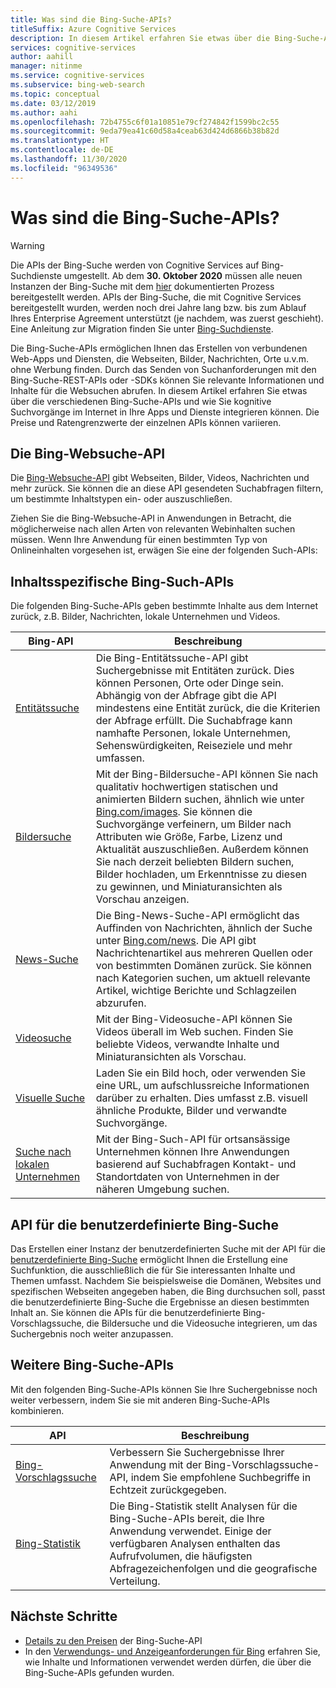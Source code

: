 ```yaml
---
title: Was sind die Bing-Suche-APIs?
titleSuffix: Azure Cognitive Services
description: In diesem Artikel erfahren Sie etwas über die Bing-Suche-APIs und wie Sie kognitive Suchvorgänge im Internet in Ihren Apps und Diensten aktivieren können.
services: cognitive-services
author: aahill
manager: nitinme
ms.service: cognitive-services
ms.subservice: bing-web-search
ms.topic: conceptual
ms.date: 03/12/2019
ms.author: aahi
ms.openlocfilehash: 72b4755c6f01a10851e79cf274842f1599bc2c55
ms.sourcegitcommit: 9eda79ea41c60d58a4ceab63d424d6866b38b82d
ms.translationtype: HT
ms.contentlocale: de-DE
ms.lasthandoff: 11/30/2020
ms.locfileid: "96349536"
---
```

# <a name="what-are-the-bing-search-apis"></a>Was sind die Bing-Suche-APIs?

> [!WARNING]
> Die APIs der Bing-Suche werden von Cognitive Services auf Bing-Suchdienste umgestellt. Ab dem **30. Oktober 2020** müssen alle neuen Instanzen der Bing-Suche mit dem [hier](/bing/search-apis/bing-web-search/create-bing-search-service-resource) dokumentierten Prozess bereitgestellt werden.
> APIs der Bing-Suche, die mit Cognitive Services bereitgestellt wurden, werden noch drei Jahre lang bzw. bis zum Ablauf Ihres Enterprise Agreement unterstützt (je nachdem, was zuerst geschieht).
> Eine Anleitung zur Migration finden Sie unter [Bing-Suchdienste](/bing/search-apis/bing-web-search/create-bing-search-service-resource).

Die Bing-Suche-APIs ermöglichen Ihnen das Erstellen von verbundenen Web-Apps und Diensten, die Webseiten, Bilder, Nachrichten, Orte u.v.m. ohne Werbung finden. Durch das Senden von Suchanforderungen mit den Bing-Suche-REST-APIs oder -SDKs können Sie relevante Informationen und Inhalte für die Websuchen abrufen. In diesem Artikel erfahren Sie etwas über die verschiedenen Bing-Suche-APIs und wie Sie kognitive Suchvorgänge im Internet in Ihre Apps und Dienste integrieren können. Die Preise und Ratengrenzwerte der einzelnen APIs können variieren.

## <a name="the-bing-web-search-api"></a>Die Bing-Websuche-API

Die [Bing-Websuche-API](../Bing-Web-Search/overview.md) gibt Webseiten, Bilder, Videos, Nachrichten und mehr zurück. Sie können die an diese API gesendeten Suchabfragen filtern, um bestimmte Inhaltstypen ein- oder auszuschließen.

Ziehen Sie die Bing-Websuche-API in Anwendungen in Betracht, die möglicherweise nach allen Arten von relevanten Webinhalten suchen müssen. Wenn Ihre Anwendung für einen bestimmten Typ von Onlineinhalten vorgesehen ist, erwägen Sie eine der folgenden Such-APIs:

## <a name="content-specific-bing-search-apis"></a>Inhaltsspezifische Bing-Such-APIs

Die folgenden Bing-Suche-APIs geben bestimmte Inhalte aus dem Internet zurück, z.B. Bilder, Nachrichten, lokale Unternehmen und Videos.

| Bing-API | Beschreibung |
| -- | -- |
| [Entitätssuche](../Bing-Entities-Search/overview.md) | Die Bing-Entitätssuche-API gibt Suchergebnisse mit Entitäten zurück. Dies können Personen, Orte oder Dinge sein. Abhängig von der Abfrage gibt die API mindestens eine Entität zurück, die die Kriterien der Abfrage erfüllt. Die Suchabfrage kann namhafte Personen, lokale Unternehmen, Sehenswürdigkeiten, Reiseziele und mehr umfassen. |
| [Bildersuche](../Bing-Image-Search/overview.md) | Mit der Bing-Bildersuche-API können Sie nach qualitativ hochwertigen statischen und animierten Bildern suchen, ähnlich wie unter [Bing.com/images](https://www.Bing.com/images). Sie können die Suchvorgänge verfeinern, um Bilder nach Attributen wie Größe, Farbe, Lizenz und Aktualität auszuschließen. Außerdem können Sie nach derzeit beliebten Bildern suchen, Bilder hochladen, um Erkenntnisse zu diesen zu gewinnen, und Miniaturansichten als Vorschau anzeigen. |
| [News-Suche](../Bing-News-Search/search-the-web.md) | Die Bing-News-Suche-API ermöglicht das Auffinden von Nachrichten, ähnlich der Suche unter [Bing.com/news](https://www.Bing.com/news). Die API gibt Nachrichtenartikel aus mehreren Quellen oder von bestimmten Domänen zurück. Sie können nach Kategorien suchen, um aktuell relevante Artikel, wichtige Berichte und Schlagzeilen abzurufen. |
| [Videosuche](../Bing-Video-Search/overview.md) | Mit der Bing-Videosuche-API können Sie Videos überall im Web suchen. Finden Sie beliebte Videos, verwandte Inhalte und Miniaturansichten als Vorschau. |
| [Visuelle Suche](../Bing-visual-search/overview.md) | Laden Sie ein Bild hoch, oder verwenden Sie eine URL, um aufschlussreiche Informationen darüber zu erhalten. Dies umfasst z.B. visuell ähnliche Produkte, Bilder und verwandte Suchvorgänge. |
 [Suche nach lokalen Unternehmen](../bing-local-business-search/overview.md) | Mit der Bing-Such-API für ortsansässige Unternehmen können Ihre Anwendungen basierend auf Suchabfragen Kontakt- und Standortdaten von Unternehmen in der näheren Umgebung suchen. |

## <a name="the-bing-custom-search-api"></a>API für die benutzerdefinierte Bing-Suche

Das Erstellen einer Instanz der benutzerdefinierten Suche mit der API für die [benutzerdefinierte Bing-Suche](../Bing-Custom-Search/overview.md) ermöglicht Ihnen die Erstellung eine Suchfunktion, die ausschließlich die für Sie interessanten Inhalte und Themen umfasst. Nachdem Sie beispielsweise die Domänen, Websites und spezifischen Webseiten angegeben haben, die Bing durchsuchen soll, passt die benutzerdefinierte Bing-Suche die Ergebnisse an diesen bestimmten Inhalt an. Sie können die APIs für die benutzerdefinierte Bing-Vorschlagssuche, die Bildersuche und die Videosuche integrieren, um das Suchergebnis noch weiter anzupassen.

## <a name="additional-bing-search-apis"></a>Weitere Bing-Suche-APIs

Mit den folgenden Bing-Suche-APIs können Sie Ihre Suchergebnisse noch weiter verbessern, indem Sie sie mit anderen Bing-Suche-APIs kombinieren.

| API | Beschreibung |
| -- | -- |
| [Bing-Vorschlagssuche](../Bing-Autosuggest/get-suggested-search-terms.md) | Verbessern Sie Suchergebnisse Ihrer Anwendung mit der Bing-Vorschlagssuche-API, indem Sie empfohlene Suchbegriffe in Echtzeit zurückgegeben.  |
| [Bing-Statistik](bing-web-stats.md) | Die Bing-Statistik stellt Analysen für die Bing-Suche-APIs bereit, die Ihre Anwendung verwendet. Einige der verfügbaren Analysen enthalten das Aufrufvolumen, die häufigsten Abfragezeichenfolgen und die geografische Verteilung. |

## <a name="next-steps"></a>Nächste Schritte

* [Details zu den Preisen](https://azure.microsoft.com/pricing/details/cognitive-services/search-api/) der Bing-Suche-API
* In den [Verwendungs- und Anzeigeanforderungen für Bing](./use-display-requirements.md) erfahren Sie, wie Inhalte und Informationen verwendet werden dürfen, die über die Bing-Suche-APIs gefunden wurden.